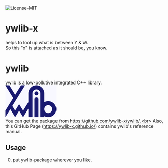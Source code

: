 ![License-MIT](https://img.shields.io/github/license/ywlib-x/ywlib-x.github.io?color=blue&style=plastic)

# ywlib-x
helps to lool up what is between Y & W.<br>
So this "x" is attached as it should be, you know.

# ywlib
ywlib is a low-pollutive integrated C++ library.<br>
<img src="./ywlib.png" alt="ywlib-logo" height="100"><br>
You can get the package from https://github.com/ywlib-x/ywlib/.<br>
Also, this GitHub Page (https://ywlib-x.github.io/) contains ywlib's reference manual.

## Usage
0. put ywlib-package wherever you like.

